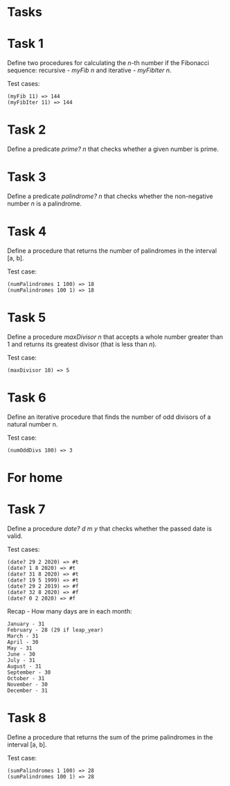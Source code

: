 # Tasks

# Task 1
Define two procedures for calculating the *n*-th number if the Fibonacci sequence: recursive - *myFib n* and iterative - *myFibIter n*.

Test cases:

    (myFib 11) => 144
    (myFibIter 11) => 144

# Task 2
Define a predicate *prime? n* that checks whether a given number is prime.

# Task 3
Define a predicate *palindrome? n* that checks whether the non-negative number *n* is a palindrome.

# Task 4
Define a procedure that returns the number of palindromes in the interval [a, b].

Test case:

    (numPalindromes 1 100) => 18
    (numPalindromes 100 1) => 18

# Task 5
Define a procedure *maxDivisor n* that accepts a whole number greater than 1 and returns its greatest divisor (that is less than *n*).

Test case:

    (maxDivisor 10) => 5

# Task 6
Define an iterative procedure that finds the number of odd divisors of a natural number n.

Test case:

    (numOddDivs 100) => 3
    
# For home

# Task 7
Define a procedure *date? d m y* that checks whether the passed date is valid.

Test cases:

    (date? 29 2 2020) => #t
    (date? 1 8 2020) => #t
    (date? 31 8 2020) => #t
    (date? 19 5 1999) => #t
    (date? 29 2 2019) => #f
    (date? 32 8 2020) => #f
    (date? 0 2 2020) => #f

Recap - How many days are in each month:

    January - 31
    February - 28 (29 if leap_year)
    March - 31
    April - 30
    May - 31
    June - 30
    July - 31
    August - 31
    September - 30
    October - 31
    November - 30
    December - 31

# Task 8
Define a procedure that returns the sum of the prime palindromes in the interval [a, b].

Test case:

    (sumPalindromes 1 100) => 28
    (sumPalindromes 100 1) => 28